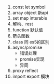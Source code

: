 1. const let symbol
2. array object 新api
3. set map interable
4. 解构、rest
5. function 默认值
6. 箭头函数
7. class 同 es5的区别
8. async/promise 
    - 错误处理
    - promise实现
    - 异同
9. proxy reflect
10. import export 模块
